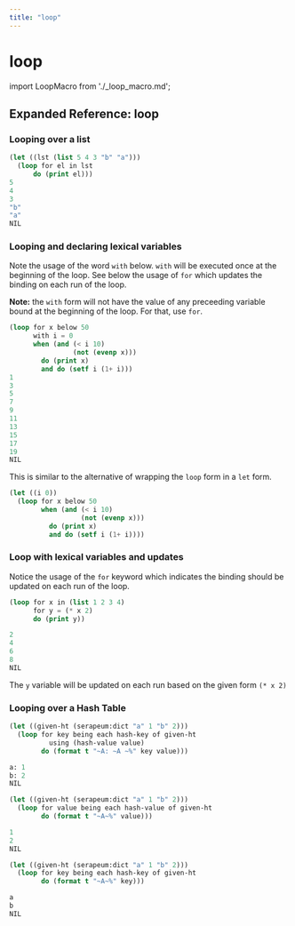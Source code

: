 ```yaml
---
title: "loop"
---
```


# loop

import LoopMacro from './_loop_macro.md';

<LoopMacro />

## Expanded Reference: loop

### Looping over a list

```lisp
(let ((lst (list 5 4 3 "b" "a")))
  (loop for el in lst
      do (print el)))
5 
4 
3 
"b" 
"a" 
NIL
```

### Looping and declaring lexical variables

Note the usage of the word `with` below. `with` will be executed once at the beginning of the loop. See below the usage of `for` which updates the binding on each run of the loop.

**Note:** the `with` form will not have the value of any preceeding variable bound at the beginning of the loop. For that, use `for`.

```lisp
(loop for x below 50
      with i = 0
      when (and (< i 10)
                (not (evenp x)))
        do (print x)
        and do (setf i (1+ i)))
1 
3 
5 
7 
9 
11 
13 
15 
17 
19 
NIL
```

This is similar to the alternative of wrapping the `loop` form in a `let` form.

```lisp
(let ((i 0))
  (loop for x below 50
        when (and (< i 10)
                  (not (evenp x)))
          do (print x)
          and do (setf i (1+ i))))
```

### Loop with lexical variables and updates

Notice the usage of the `for` keyword which indicates the binding should be updated on each run of the loop.

```lisp
(loop for x in (list 1 2 3 4)
      for y = (* x 2)
      do (print y))

2 
4 
6 
8 
NIL
```

The `y` variable will be updated on each run based on the given form `(* x 2)`

### Looping over a Hash Table

```lisp
(let ((given-ht (serapeum:dict "a" 1 "b" 2)))
  (loop for key being each hash-key of given-ht
          using (hash-value value)
        do (format t "~A: ~A ~%" key value)))

a: 1 
b: 2 
NIL

(let ((given-ht (serapeum:dict "a" 1 "b" 2)))
  (loop for value being each hash-value of given-ht
        do (format t "~A~%" value)))

1
2
NIL

(let ((given-ht (serapeum:dict "a" 1 "b" 2)))
  (loop for key being each hash-key of given-ht
        do (format t "~A~%" key)))

a
b
NIL
```
